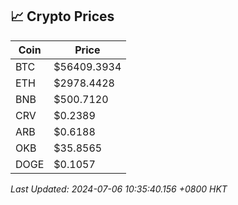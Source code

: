 ## 📈 Crypto Prices

| Coin | Price |
| ---- | ----- |
| BTC | $56409.3934 |
| ETH | $2978.4428 |
| BNB | $500.7120 |
| CRV | $0.2389 |
| ARB | $0.6188 |
| OKB | $35.8565 |
| DOGE | $0.1057 |

_Last Updated: 2024-07-06 10:35:40.156 +0800 HKT_